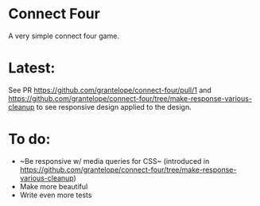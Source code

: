 # Connect Four

A very simple connect four game.

# Latest:
See PR https://github.com/grantelope/connect-four/pull/1 and https://github.com/grantelope/connect-four/tree/make-response-various-cleanup to see responsive design applied to the design.


# To do: 
- ~Be responsive w/ media queries for CSS~ (introduced in https://github.com/grantelope/connect-four/tree/make-response-various-cleanup)
- Make more beautiful
- Write even more tests

